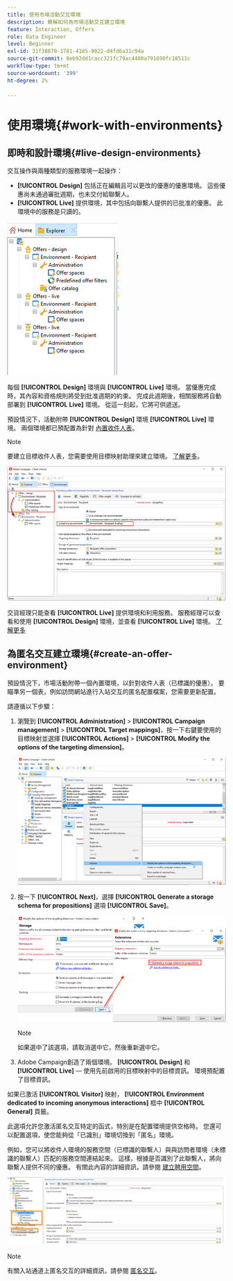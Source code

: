 ```yaml
---
title: 使用市場活動交互環境
description: 瞭解如何為市場活動交互建立環境
feature: Interaction, Offers
role: Data Engineer
level: Beginner
exl-id: 31f38870-1781-4185-9022-d4fd6a31c94a
source-git-commit: 8eb92dd1cacc321fc79ac4480a791690fc18511c
workflow-type: tm+mt
source-wordcount: '399'
ht-degree: 2%

---
```


# 使用環境{#work-with-environments}

## 即時和設計環境{#live-design-environments}

交互操作與兩種類型的服務環境一起操作：

* **[!UICONTROL Design]** 包括正在編輯且可以更改的優惠的優惠環境。 這些優惠尚未通過審批週期，也未交付給聯繫人。
* **[!UICONTROL Live]** 提供環境，其中包括向聯繫人提供的已批准的優惠。 此環境中的服務是只讀的。

![](assets/offer_environments_overview_001.png)

每個 **[!UICONTROL Design]** 環境與 **[!UICONTROL Live]** 環境。 當優惠完成時，其內容和資格規則將受到批准週期的約束。 完成此週期後，相關服務將自動部署到 **[!UICONTROL Live]** 環境。 從這一刻起，它將可供遞送。

預設情況下，活動附帶 **[!UICONTROL Design]** 環境 **[!UICONTROL Live]** 環境。 兩個環境都已預配置為針對 [內置收件人表](../dev/datamodel.md#ootb-profiles)。

>[!NOTE]
>
>要建立目標收件人表，您需要使用目標映射助理來建立環境。 [了解更多](#creating-an-offer-environment)。

![](assets/offer_environments_overview_002.png)

交貨經理只能查看 **[!UICONTROL Live]** 提供環境和利用服務。 服務經理可以查看和使用 **[!UICONTROL Design]** 環境，並查看 **[!UICONTROL Live]** 環境。 [了解更多](interaction-operators.md)

## 為匿名交互建立環境{#create-an-offer-environment}

預設情況下，市場活動附帶一個內置環境，以針對收件人表（已標識的優惠）。 要瞄準另一個表，例如訪問網站進行入站交互的匿名配置檔案，您需要更新配置。

請遵循以下步驟：

1. 瀏覽到 **[!UICONTROL Administration]** > **[!UICONTROL Campaign management]** > **[!UICONTROL Target mappings]**，按一下右鍵要使用的目標映射並選擇 **[!UICONTROL Actions]** > **[!UICONTROL Modify the options of the targeting dimension]**。

   ![](assets/offer_env_anonymous_001.png)

1. 按一下 **[!UICONTROL Next]**，選擇 **[!UICONTROL Generate a storage schema for propositions]** 選項 **[!UICONTROL Save]**。

   ![](assets/offer_env_anonymous_002.png)

   >[!NOTE]
   >
   >如果選中了該選項，請取消選中它，然後重新選中它。

1. Adobe Campaign創造了兩個環境。 **[!UICONTROL Design]** 和 **[!UICONTROL Live]**  — 使用先前啟用的目標映射中的目標資訊。 環境預配置了目標資訊。

如果已激活 **[!UICONTROL Visitor]** 映射， **[!UICONTROL Environment dedicated to incoming anonymous interactions]** 框中 **[!UICONTROL General]** 頁籤。

此選項允許您激活匿名交互特定的函式，特別是在配置環境提供空格時。 您還可以配置選項，使您能夠從「已識別」環境切換到「匿名」環境。

例如，您可以將收件人環境的服務空間（已標識的聯繫人）與與訪問者環境（未標識的聯繫人）匹配的服務空間連結起來。 這樣，根據是否識別了此聯繫人，將向聯繫人提供不同的優惠。 有關此內容的詳細資訊，請參閱 [建立聘用空間](interaction-offer-spaces.md)。

![](assets/offer_env_anonymous_003.png)

>[!NOTE]
>
>有關入站通道上匿名交互的詳細資訊，請參閱 [匿名交互](anonymous-interactions.md)。
